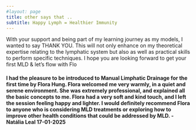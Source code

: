 ```yaml
---
#layout: page
title: other says that ..
subtitle: Happy Lymph = Healthier Immunity
---
```


With your support and being part of my learning journey as my models, I wanted to say THANK YOU. This will not only enhance on my theoretical expertise relating to the lymphatic system but also as well as practical skills to perform specific techniques. 
I hope you are looking forward to get your first MLD & let’s flow with Flo 


#### I had the pleasure to be introduced to Manual Limphatic Drainage for the first time by Flora Hung. Flora welcomed me very warmly, in a quiet and serene environment. She was extremely professional, and explained all the basic concepts to me. Flora had a very soft and kind touch, and I left the session feeling happy and lighter. I would definitely recommend Flora to anyone who is considering MLD treatments or exploring how to improve other health conditions that could be addressed by MLD. - Natália Leal 17-01-2025






